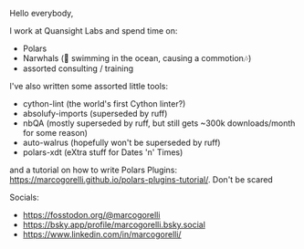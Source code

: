 Hello everybody,

I work at Quansight Labs and spend time on:
- Polars
- Narwhals (🎵 swimming in the ocean, causing a commotion🎶)
- assorted consulting / training

I've also written some assorted little tools:
- cython-lint (the world's first Cython linter?)
- absolufy-imports (superseded by ruff)
- nbQA (mostly superseded by ruff, but still gets ~300k downloads/month for some reason)
- auto-walrus (hopefully won't be superseded by ruff)
- polars-xdt (eXtra stuff for Dates 'n' Times)

and a tutorial on how to write Polars Plugins: https://marcogorelli.github.io/polars-plugins-tutorial/. Don't be scared

Socials:
- https://fosstodon.org/@marcogorelli
- https://bsky.app/profile/marcogorelli.bsky.social
- https://www.linkedin.com/in/marcogorelli/
